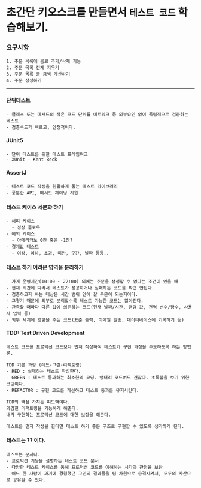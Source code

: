 # 초간단 키오스크를 만들면서 `테스트 코드` 학습해보기.

### 요구사항
```text
1. 주문 목록에 음료 추가/삭제 기능
2. 주문 목록 전체 지우기
3. 주문 목록 총 금액 계산하기
4. 주문 생성하기
```

---
#### 단위테스트
```text
- 클래스 또는 메서드의 작은 코드 단위를 네트워크 등 외부요인 없이 독립적으로 검증하는 테스트
- 검증속도가 빠르고, 안정적이다.
```

#### JUnit5
```text
- 단위 테스트를 위한 테스트 프레임워크
- XUnit - Kent Beck
```

#### AssertJ
```text
- 테스트 코드 작성을 원활하게 돕는 테스트 라이브러리
- 풍분한 API, 메서드 체이닝 지원
```

#### 테스트 케이스 세분화 하기
```text
- 해피 케이스
  - 정상 플로우
- 예외 케이스
  - 아메리카노 0잔 혹은 -1잔?
- 경계값 테스트
  - 이상, 이하, 초과, 미만, 구간, 날짜 등등..
```

#### 테스트 하기 어려운 영역을 분리하기
```text
- 가게 운영시간(10:00 ~ 22:00) 외에는 주문을 생성할 수 없다는 조건이 있을 때
- 현재 시간에 따라서 테스트가 성공하거나 실패하는 코드를 짜면 안된다.
- 검증하고자 하는 대상은 시간 범위 안에 잘 주문이 되는지이다.
- 그렇기 때문에 외부로 분리할수록 테스트 가능한 코드는 많아진다.
- 관측할 때마다 다른 값에 의존하는 코드(현재 날짜/시간, 랜덤 값, 전역 변수/함수, 사용자 입력 등)
- 외부 세계에 영향을 주는 코드(표준 출력, 이메일 발송, 데이터베이스에 기록하기 등)
```
#### TDD: Test Driven Development
```text
테스트 코드를 프로덕션 코드보다 먼저 작성하여 테스트가 구현 과정을 주도하도록 하는 방법론.  

TDD 기본 과정 (레드-그린-리팩토링)
- RED : 실패하는 테스트 작성한다.
- GREEN : 테스트 통과하는 최소한의 코딩. 엉터리 코드여도 괜찮다. 초록불을 보기 위한 코딩이다. 
- REFACTOR : 구현 코드를 개선하고 테스트 통과를 유지시킨다.

TDD의 핵심 가치는 피드백이다.  
과감한 리팩토링을 가능하게 해준다.
내가 구현하는 프로덕션 코드에 대한 보장을 해준다.

테스트를 먼저 작성을 한다면 테스트 하기 좋은 구조로 구현할 수 있도록 생각하게 된다. 
```

#### 테스트는 ?? 이다.
```text
테스트는 문서다.
- 프로덕션 기능을 설명하는 테스트 코드 문서
- 다양한 테스트 케이스를 통해 프로덕션 코드를 이해하는 시각과 관점을 보완
- 어느 한 사람이 과거에 경험했던 고민의 결과물을 팀 차원으로 승격시켜서, 모두의 자산으로 공유할 수 있다.
```
